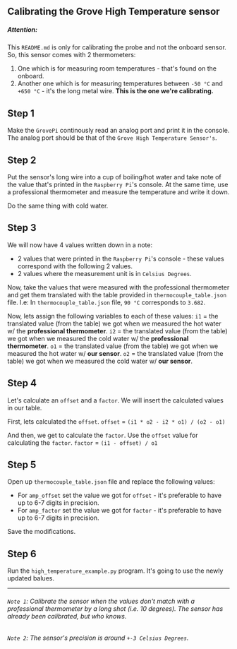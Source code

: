 ## Calibrating the Grove High Temperature sensor

##### Attention: 
This `README.md` is only for calibrating the probe and not the onboard  sensor. So, this sensor comes with 2 thermometers:
1. One which is for measuring room temperatures - that's found on the onboard.
2. Another one which is for measuring temperatures between `-50 °C` and `+650 °C` - it's the long metal wire. **This is the one we're calibrating.**

## Step 1
Make the `GrovePi` continously read an analog port and print it in the console. The analog port should be that of the `Grove High Temperature Sensor's`. 

## Step 2
Put the sensor's long wire into a cup of boiling/hot water and take note of the value that's printed in the `Raspberry Pi`'s console. At the same time, use a professional thermometer and measure the temperature and write it down.

Do the same thing with cold water.

## Step 3
We will now have 4 values written down in a note: 
* 2 values that were printed in the `Raspberry Pi`'s console - these values correspond with the following 2 values. 
* 2 values where the measurement unit is in `Celsius Degrees`.

Now, take the values that were measured with the professional thermometer and get them translated with the table provided in `thermocouple_table.json` file.
I.e: In `thermocouple_table.json` file, `90 °C` corresponds to `3.682`.

Now, lets assign the following variables to each of these values:
`i1` = the translated value (from the table) we got when we measured the hot water w/ the **professional thermometer**.
`i2` = the translated value (from the table) we got when we measured the cold water w/ the **professional thermometer**.
`o1` = the translated value (from the table) we got when we measured the hot water w/ **our sensor**.
`o2` = the translated value (from the table) we got when we measured the cold water w/ **our sensor**.

## Step 4

Let's calculate an `offset` and a `factor`. We will insert the calculated values in our table.

First, lets calculated the `offset`.
`offset` = `(i1 * o2 - i2 * o1) / (o2 - o1)`

And then, we get to calculate the `factor`. Use the `offset` value for calculating the `factor`.
`factor` = `(i1 - offset) / o1`

## Step 5

Open up `thermocouple_table.json` file and replace the following values:
* For `amp_offset` set the value we got for `offset` - it's preferable to have up to 6-7 digits in precision.
* For `amp_factor` set the value we got for `factor` - it's preferable to have up to 6-7 digits in precision.

Save the modifications.

## Step 6

Run the `high_temperature_example.py` program. 
It's going to use the newly updated balues.

------
###### `Note 1`: Calibrate the sensor when the values don't match with a professional thermometer by a long shot (i.e. 10 degrees). The sensor has already been calibrated, but who knows.
###### `Note 2`: The sensor's precision is around `+-3 Celsius Degrees`.
